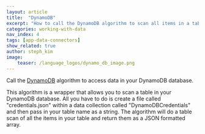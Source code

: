 ```yaml
---
layout: article
title:  "DynamoDB"
excerpt: "How to call the DynamoDB algorithm to scan all items in a table in your DynamoDB"
categories: working-with-data
nav_index: 4
tags: [app-data-connectors]
show_related: true
author: steph_kim
image:
    teaser: /language_logos/dynamo_db_image.png 
---
```


Call the <a href="{{ site.baseurl }}/../algorithms/util/DynamoDB/">DynamoDB</a> algorithm to access data in your DynamoDB database.

This algorithm is a wrapper that allows you to scan a table in your DynamoDB database. All you have to do is create a file called "credentials.json" within a data collection called "DynamoDBCredentials" and then pass in your table name as a string. The algorithm will do a table scan of all the items in your table and return them as a JSON formatted array.

